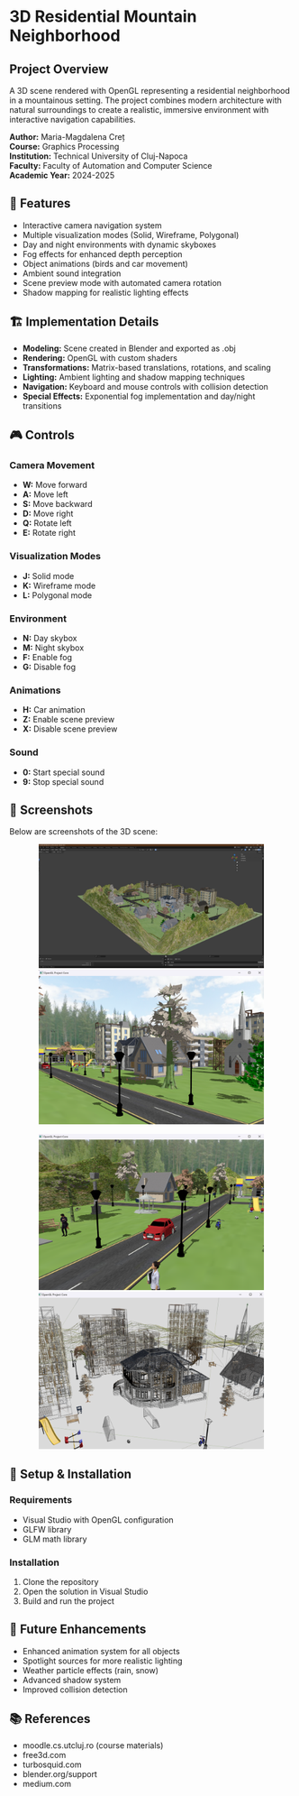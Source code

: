 # 3D Residential Mountain Neighborhood

## Project Overview
A 3D scene rendered with OpenGL representing a residential neighborhood in a mountainous setting. The project combines modern architecture with natural surroundings to create a realistic, immersive environment with interactive navigation capabilities.

**Author:** Maria-Magdalena Creț  
**Course:** Graphics Processing  
**Institution:** Technical University of Cluj-Napoca  
**Faculty:** Faculty of Automation and Computer Science  
**Academic Year:** 2024-2025

## 🌄 Features
* Interactive camera navigation system
* Multiple visualization modes (Solid, Wireframe, Polygonal)
* Day and night environments with dynamic skyboxes
* Fog effects for enhanced depth perception
* Object animations (birds and car movement)
* Ambient sound integration
* Scene preview mode with automated camera rotation
* Shadow mapping for realistic lighting effects

## 🏗️ Implementation Details
* **Modeling:** Scene created in Blender and exported as .obj
* **Rendering:** OpenGL with custom shaders
* **Transformations:** Matrix-based translations, rotations, and scaling
* **Lighting:** Ambient lighting and shadow mapping techniques
* **Navigation:** Keyboard and mouse controls with collision detection
* **Special Effects:** Exponential fog implementation and day/night transitions

## 🎮 Controls

### Camera Movement
* **W:** Move forward
* **A:** Move left
* **S:** Move backward
* **D:** Move right
* **Q:** Rotate left
* **E:** Rotate right

### Visualization Modes
* **J:** Solid mode
* **K:** Wireframe mode
* **L:** Polygonal mode

### Environment
* **N:** Day skybox
* **M:** Night skybox
* **F:** Enable fog
* **G:** Disable fog

### Animations
* **H:** Car animation
* **Z:** Enable scene preview
* **X:** Disable scene preview

### Sound
* **0:** Start special sound
* **9:** Stop special sound

## 📸 Screenshots
Below are screenshots of the 3D scene:


<div align="center">
  <p float="left">
    <img src="images/image_scene.jpg" width="400" alt="Scene Screenshot 1"/>
    <img src="images/image2.png" width="400" alt="Scene Screenshot 2"/>
  </p>
  <p float="left">
    <img src="images/image3.png" width="400" alt="Scene Screenshot 3"/>
    <img src="images/image4.png" width="400" alt="Scene Screenshot 4"/>
  </p>
</div>


## 🔧 Setup & Installation

### Requirements
* Visual Studio with OpenGL configuration
* GLFW library
* GLM math library

### Installation
1. Clone the repository
2. Open the solution in Visual Studio
3. Build and run the project

## 🚀 Future Enhancements
* Enhanced animation system for all objects
* Spotlight sources for more realistic lighting
* Weather particle effects (rain, snow)
* Advanced shadow system
* Improved collision detection

## 📚 References
* moodle.cs.utcluj.ro (course materials)
* free3d.com
* turbosquid.com
* blender.org/support
* medium.com
